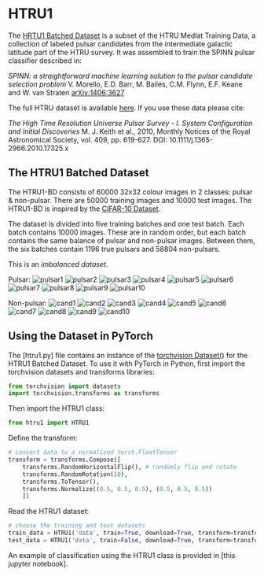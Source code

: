 # HTRU1

The [HRTU1 Batched Dataset](https://raw.githubusercontent.com/as595/HTRU1/master/htru1-batches-py.tar.gz) is a subset of the HTRU Medlat Training Data, a collection of labeled pulsar candidates from the intermediate galactic latitude part of the HTRU survey. It was assembled to train the SPINN pulsar classifier described in:

*SPINN: a straightforward machine learning solution to the pulsar candidate selection problem*
V. Morello, E.D. Barr, M. Bailes, C.M. Flynn, E.F. Keane and W. van Straten [arXiv:1406:3627](http://arxiv.org/abs/1406.3627)


The full HTRU dataset is available [here](https://archive.ics.uci.edu/ml/datasets/HTRU2#). If you use these data please cite:

*The High Time Resolution Universe Pulsar Survey - I. System Configuration and Initial Discoveries* 
M. J. Keith et al., 2010, Monthly Notices of the Royal Astronomical Society, vol. 409, pp. 619-627. DOI: 10.1111/j.1365-2966.2010.17325.x 

## The HTRU1 Batched Dataset

The HTRU1-BD consists of 60000 32x32 colour images in 2 classes: pulsar & non-pulsar. There are 50000 training images and 10000 test images. The HTRU1-BD is inspired by the [CIFAR-10 Dataset](http://www.cs.toronto.edu/~kriz/cifar.html).

The dataset is divided into five training batches and one test batch. Each batch contains 10000 images. These are in random order, but each batch contains the same balance of pulsar and non-pulsar images. Between them, the six batches contain 1196 true pulsars and 58804 non-pulsars. 

This is an *imbalanced dataset*.

Pulsar: ![pulsar1](https://github.com/as595/HTRU1/blob/master/media/pulsar_0000.jpg) ![pulsar2](https://github.com/as595/HTRU1/blob/master/media/pulsar_0001.jpg) ![pulsar3](https://github.com/as595/HTRU1/blob/master/media/pulsar_0002.jpg) ![pulsar4](https://github.com/as595/HTRU1/blob/master/media/pulsar_0003.jpg) ![pulsar5](https://github.com/as595/HTRU1/blob/master/media/pulsar_0004.jpg) ![pulsar6](https://github.com/as595/HTRU1/blob/master/media/pulsar_0005.jpg) ![pulsar7](https://github.com/as595/HTRU1/blob/master/media/pulsar_0006.jpg) ![pulsar8](https://github.com/as595/HTRU1/blob/master/media/pulsar_0007.jpg) ![pulsar9](https://github.com/as595/HTRU1/blob/master/media/pulsar_0008.jpg) ![pulsar10](https://github.com/as595/HTRU1/blob/master/media/pulsar_0009.jpg) 

Non-pulsar: ![cand1](https://github.com/as595/HTRU1/blob/master/media/cand_000002.jpg) ![cand2](https://github.com/as595/HTRU1/blob/master/media/cand_000003.jpg) ![cand3](https://github.com/as595/HTRU1/blob/master/media/cand_000014.jpg) ![cand4](https://github.com/as595/HTRU1/blob/master/media/cand_000015.jpg) ![cand5](https://github.com/as595/HTRU1/blob/master/media/cand_000018.jpg) ![cand6](https://github.com/as595/HTRU1/blob/master/media/cand_000019.jpg) ![cand7](https://github.com/as595/HTRU1/blob/master/media/cand_000022.jpg) ![cand8](https://github.com/as595/HTRU1/blob/master/media/cand_000023.jpg) ![cand9](https://github.com/as595/HTRU1/blob/master/media/cand_000034.jpg) ![cand10](https://github.com/as595/HTRU1/blob/master/media/cand_000035.jpg) 


## Using the Dataset in PyTorch

The [htru1.py] file contains an instance of the [torchvision Dataset()](https://pytorch.org/docs/stable/torchvision/datasets.html) for the HTRU1 Batched Dataset. To use it with PyTorch in Python, first import the torchvision datasets and transforms libraries:

```python
from torchvision import datasets
import torchvision.transforms as transforms
```

Then import the HTRU1 class:

```python
from htru1 import HTRU1
```

Define the transform:

```python
# convert data to a normalized torch.FloatTensor
transform = transforms.Compose([
    transforms.RandomHorizontalFlip(), # randomly flip and rotate
    transforms.RandomRotation(10),
    transforms.ToTensor(),
    transforms.Normalize((0.5, 0.5, 0.5), (0.5, 0.5, 0.5))
    ])
 ```

Read the HTRU1 dataset:

```python
# choose the training and test datasets
train_data = HTRU1('data', train=True, download=True, transform=transform)
test_data = HTRU1('data', train=False, download=True, transform=transform)
```

An example of classification using the HTRU1 class is provided in [this jupyter notebook].
